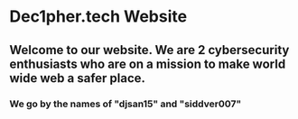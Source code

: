 # Dec1pher.tech Website
##	Welcome to our website. We are 2 cybersecurity enthusiasts who are on a mission to make world wide web a safer place.
### We go by the names of "djsan15" and "siddver007"
